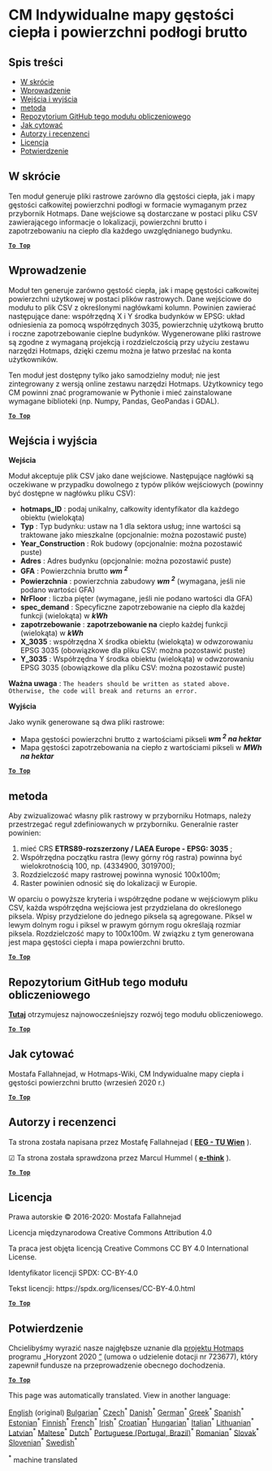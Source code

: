 <h1><a class="anchor" id="cm-customized-heat-and-gross-floor-area-density-maps" href="#cm-customized-heat-and-gross-floor-area-density-maps"><i class="fa fa-link"></i></a>CM Indywidualne mapy gęstości ciepła i powierzchni podłogi brutto</h1><h2><a class="anchor" id="table-of-contents" href="#table-of-contents"><i class="fa fa-link"></i></a> Spis treści</h2><ul><li> <a href="#in-a-glance">W skrócie</a></li><li> <a href="#introduction">Wprowadzenie</a></li><li> <a href="#inputs-and-outputs">Wejścia i wyjścia</a></li><li> <a href="#method">metoda</a></li><li> <a href="#github-repository-of-this-calculation-module">Repozytorium GitHub tego modułu obliczeniowego</a></li><li> <a href="#how-to-cite">Jak cytować</a></li><li> <a href="#authors-and-reviewers">Autorzy i recenzenci</a></li><li> <a href="#license">Licencja</a></li><li> <a href="#acknowledgement">Potwierdzenie</a></li></ul><h2><a class="anchor" id="in-a-glance" href="#in-a-glance"><i class="fa fa-link"></i></a> W skrócie</h2><p> Ten moduł generuje pliki rastrowe zarówno dla gęstości ciepła, jak i mapy gęstości całkowitej powierzchni podłogi w formacie wymaganym przez przybornik Hotmaps. Dane wejściowe są dostarczane w postaci pliku CSV zawierającego informacje o lokalizacji, powierzchni brutto i zapotrzebowaniu na ciepło dla każdego uwzględnianego budynku.</p><p> <a href="#table-of-contents"><strong><code>To Top</code></strong></a></p><h2><a class="anchor" id="introduction" href="#introduction"><i class="fa fa-link"></i></a> Wprowadzenie</h2><p> Moduł ten generuje zarówno gęstość ciepła, jak i mapę gęstości całkowitej powierzchni użytkowej w postaci plików rastrowych. Dane wejściowe do modułu to plik CSV z określonymi nagłówkami kolumn. Powinien zawierać następujące dane: współrzędną X i Y środka budynków w EPSG: układ odniesienia za pomocą współrzędnych 3035, powierzchnię użytkową brutto i roczne zapotrzebowanie cieplne budynków. Wygenerowane pliki rastrowe są zgodne z wymaganą projekcją i rozdzielczością przy użyciu zestawu narzędzi Hotmaps, dzięki czemu można je łatwo przesłać na konta użytkowników.</p><p> Ten moduł jest dostępny tylko jako samodzielny moduł; nie jest zintegrowany z wersją online zestawu narzędzi Hotmaps. Użytkownicy tego CM powinni znać programowanie w Pythonie i mieć zainstalowane wymagane biblioteki (np. Numpy, Pandas, GeoPandas i GDAL).</p><p> <a href="#table-of-contents"><strong><code>To Top</code></strong></a></p><h2><a class="anchor" id="inputs-and-outputs" href="#inputs-and-outputs"><i class="fa fa-link"></i></a> Wejścia i wyjścia</h2><p> <strong>Wejścia</strong></p><p> Moduł akceptuje plik CSV jako dane wejściowe. Następujące nagłówki są oczekiwane w przypadku dowolnego z typów plików wejściowych (powinny być dostępne w nagłówku pliku CSV):</p><ul><li> <strong>hotmaps_ID</strong> : podaj unikalny, całkowity identyfikator dla każdego obiektu (wielokąta)</li><li> <strong>Typ</strong> : Typ budynku: ustaw na 1 dla sektora usług; inne wartości są traktowane jako mieszkalne (opcjonalnie: można pozostawić puste)</li><li> <strong>Year_Construction</strong> : Rok budowy (opcjonalnie: można pozostawić puste)</li><li> <strong>Adres</strong> : Adres budynku (opcjonalnie: można pozostawić puste)</li><li> <strong>GFA</strong> : Powierzchnia brutto <strong><em>wm <sup>2</sup></em></strong></li><li> <strong>Powierzchnia</strong> : powierzchnia zabudowy <strong><em>wm <sup>2</sup></em></strong> (wymagana, jeśli nie podano wartości GFA)</li><li> <strong>NrFloor</strong> : liczba pięter (wymagane, jeśli nie podano wartości dla GFA)</li><li> <strong>spec_demand</strong> : Specyficzne zapotrzebowanie na ciepło dla każdej funkcji (wielokąta) w <strong><em>kWh</em></strong></li><li> <strong>zapotrzebowanie</strong> : <strong>zapotrzebowanie na</strong> ciepło każdej funkcji (wielokąta) w <strong><em>kWh</em></strong></li><li> <strong>X_3035</strong> : współrzędna X środka obiektu (wielokąta) w odwzorowaniu EPSG 3035 (obowiązkowe dla pliku CSV: można pozostawić puste)</li><li> <strong>Y_3035</strong> : Współrzędna Y środka obiektu (wielokąta) w odwzorowaniu EPSG 3035 (obowiązkowe dla pliku CSV: można pozostawić puste)</li></ul><p> <strong>Ważna uwaga</strong> : <code>The headers should be written as stated above. Otherwise, the code will break and returns an error.</code></p><p> <strong>Wyjścia</strong></p><p> Jako wynik generowane są dwa pliki rastrowe:</p><ul><li> Mapa gęstości powierzchni brutto z wartościami pikseli <strong><em>wm <sup>2</sup> na hektar</em></strong></li><li> Mapa gęstości zapotrzebowania na ciepło z wartościami pikseli w <strong><em>MWh na hektar</em></strong></li></ul><p> <a href="#table-of-contents"><strong><code>To Top</code></strong></a></p><h2><a class="anchor" id="method" href="#method"><i class="fa fa-link"></i></a> metoda</h2><p> Aby zwizualizować własny plik rastrowy w przyborniku Hotmaps, należy przestrzegać reguł zdefiniowanych w przyborniku. Generalnie raster powinien:</p><ol><li> mieć CRS <strong>ETRS89-rozszerzony / LAEA Europe - EPSG: 3035</strong> ;</li><li> Współrzędna początku rastra (lewy górny róg rastra) powinna być wielokrotnością 100, np. (4334900, 3019700);</li><li> Rozdzielczość mapy rastrowej powinna wynosić 100x100m;</li><li> Raster powinien odnosić się do lokalizacji w Europie.</li></ol><p> W oparciu o powyższe kryteria i współrzędne podane w wejściowym pliku CSV, każda współrzędna wejściowa jest przydzielana do określonego piksela. Wpisy przydzielone do jednego piksela są agregowane. Piksel w lewym dolnym rogu i piksel w prawym górnym rogu określają rozmiar piksela. Rozdzielczość mapy to 100x100m. W związku z tym generowana jest mapa gęstości ciepła i mapa powierzchni brutto.</p><p> <a href="#table-of-contents"><strong><code>To Top</code></strong></a></p><h2><a class="anchor" id="github-repository-of-this-calculation-module" href="#github-repository-of-this-calculation-module"><i class="fa fa-link"></i></a> Repozytorium GitHub tego modułu obliczeniowego</h2><p> <strong><a href="https://github.com/HotMaps/customized_h_fa_dm">Tutaj</a></strong> otrzymujesz najnowocześniejszy rozwój tego modułu obliczeniowego.</p><p> <a href="#table-of-contents"><strong><code>To Top</code></strong></a></p><h2><a class="anchor" id="how-to-cite" href="#how-to-cite"><i class="fa fa-link"></i></a> Jak cytować</h2><p> Mostafa Fallahnejad, w Hotmaps-Wiki, CM Indywidualne mapy ciepła i gęstości powierzchni brutto (wrzesień 2020 r.)</p><p> <a href="#table-of-contents"><strong><code>To Top</code></strong></a></p><h2><a class="anchor" id="authors-and-reviewers" href="#authors-and-reviewers"><i class="fa fa-link"></i></a> Autorzy i recenzenci</h2><p> Ta strona została napisana przez Mostafę Fallahnejad ( <strong><a href="https://eeg.tuwien.ac.at/">EEG - TU Wien</a></strong> ).</p><p> ☑ Ta strona została sprawdzona przez Marcul Hummel ( <strong><a href="https://e-think.ac.at">e-think</a></strong> ).</p><p> <a href="#table-of-contents"><strong><code>To Top</code></strong></a></p><h2><a class="anchor" id="license" href="#license"><i class="fa fa-link"></i></a> Licencja</h2><p> Prawa autorskie © 2016-2020: Mostafa Fallahnejad</p><p> Licencja międzynarodowa Creative Commons Attribution 4.0</p><p> Ta praca jest objęta licencją Creative Commons CC BY 4.0 International License.</p><p> Identyfikator licencji SPDX: CC-BY-4.0</p><p> Tekst licencji: https://spdx.org/licenses/CC-BY-4.0.html</p><p> <a href="#table-of-contents"><strong><code>To Top</code></strong></a></p><h2><a class="anchor" id="acknowledgement" href="#acknowledgement"><i class="fa fa-link"></i></a> Potwierdzenie</h2><p> Chcielibyśmy wyrazić nasze najgłębsze uznanie dla <a href="https://www.hotmaps-project.eu">projektu Hotmaps</a> programu „Horyzont 2020 <a href="https://www.hotmaps-project.eu">”</a> (umowa o udzielenie dotacji nr 723677), który zapewnił fundusze na przeprowadzenie obecnego dochodzenia.</p><p> <a href="#table-of-contents"><strong><code>To Top</code></strong></a></p>
<!--- THIS IS A SUPER UNIQUE IDENTIFIER -->

This page was automatically translated. View in another language:

[English](../en/CM-Customized-heat-and-floor-area-density-maps) (original) [Bulgarian](../bg/CM-Customized-heat-and-floor-area-density-maps)<sup>\*</sup> [Czech](../cs/CM-Customized-heat-and-floor-area-density-maps)<sup>\*</sup> [Danish](../da/CM-Customized-heat-and-floor-area-density-maps)<sup>\*</sup> [German](../de/CM-Customized-heat-and-floor-area-density-maps)<sup>\*</sup> [Greek](../el/CM-Customized-heat-and-floor-area-density-maps)<sup>\*</sup> [Spanish](../es/CM-Customized-heat-and-floor-area-density-maps)<sup>\*</sup> [Estonian](../et/CM-Customized-heat-and-floor-area-density-maps)<sup>\*</sup> [Finnish](../fi/CM-Customized-heat-and-floor-area-density-maps)<sup>\*</sup> [French](../fr/CM-Customized-heat-and-floor-area-density-maps)<sup>\*</sup> [Irish](../ga/CM-Customized-heat-and-floor-area-density-maps)<sup>\*</sup> [Croatian](../hr/CM-Customized-heat-and-floor-area-density-maps)<sup>\*</sup> [Hungarian](../hu/CM-Customized-heat-and-floor-area-density-maps)<sup>\*</sup> [Italian](../it/CM-Customized-heat-and-floor-area-density-maps)<sup>\*</sup> [Lithuanian](../lt/CM-Customized-heat-and-floor-area-density-maps)<sup>\*</sup> [Latvian](../lv/CM-Customized-heat-and-floor-area-density-maps)<sup>\*</sup> [Maltese](../mt/CM-Customized-heat-and-floor-area-density-maps)<sup>\*</sup> [Dutch](../nl/CM-Customized-heat-and-floor-area-density-maps)<sup>\*</sup>  [Portuguese (Portugal, Brazil)](../pt/CM-Customized-heat-and-floor-area-density-maps)<sup>\*</sup> [Romanian](../ro/CM-Customized-heat-and-floor-area-density-maps)<sup>\*</sup> [Slovak](../sk/CM-Customized-heat-and-floor-area-density-maps)<sup>\*</sup> [Slovenian](../sl/CM-Customized-heat-and-floor-area-density-maps)<sup>\*</sup> [Swedish](../sv/CM-Customized-heat-and-floor-area-density-maps)<sup>\*</sup> 

<sup>\*</sup> machine translated
